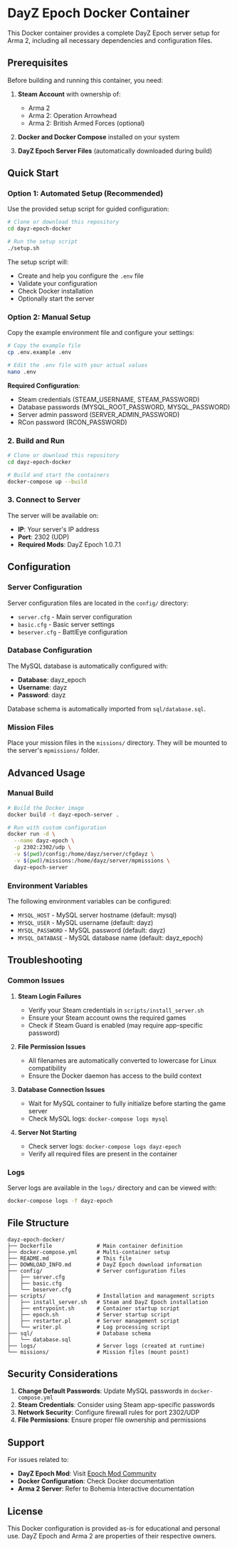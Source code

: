# DayZ Epoch Docker Container

This Docker container provides a complete DayZ Epoch server setup for Arma 2, including all necessary dependencies and configuration files.

## Prerequisites

Before building and running this container, you need:

1. **Steam Account** with ownership of:
   - Arma 2
   - Arma 2: Operation Arrowhead
   - Arma 2: British Armed Forces (optional)

2. **Docker and Docker Compose** installed on your system

3. **DayZ Epoch Server Files** (automatically downloaded during build)

## Quick Start

### Option 1: Automated Setup (Recommended)

Use the provided setup script for guided configuration:

```bash
# Clone or download this repository
cd dayz-epoch-docker

# Run the setup script
./setup.sh
```

The setup script will:
- Create and help you configure the `.env` file
- Validate your configuration
- Check Docker installation
- Optionally start the server

### Option 2: Manual Setup

Copy the example environment file and configure your settings:

```bash
# Copy the example file
cp .env.example .env

# Edit the .env file with your actual values
nano .env
```

**Required Configuration**:
- Steam credentials (STEAM_USERNAME, STEAM_PASSWORD)
- Database passwords (MYSQL_ROOT_PASSWORD, MYSQL_PASSWORD)
- Server admin password (SERVER_ADMIN_PASSWORD)
- RCon password (RCON_PASSWORD)

### 2. Build and Run

```bash
# Clone or download this repository
cd dayz-epoch-docker

# Build and start the containers
docker-compose up --build
```

### 3. Connect to Server

The server will be available on:
- **IP**: Your server's IP address
- **Port**: 2302 (UDP)
- **Required Mods**: DayZ Epoch 1.0.7.1

## Configuration

### Server Configuration

Server configuration files are located in the `config/` directory:

- `server.cfg` - Main server configuration
- `basic.cfg` - Basic server settings
- `beserver.cfg` - BattlEye configuration

### Database Configuration

The MySQL database is automatically configured with:
- **Database**: dayz_epoch
- **Username**: dayz
- **Password**: dayz

Database schema is automatically imported from `sql/database.sql`.

### Mission Files

Place your mission files in the `missions/` directory. They will be mounted to the server's `mpmissions/` folder.

## Advanced Usage

### Manual Build

```bash
# Build the Docker image
docker build -t dayz-epoch-server .

# Run with custom configuration
docker run -d \
  --name dayz-epoch \
  -p 2302:2302/udp \
  -v $(pwd)/config:/home/dayz/server/cfgdayz \
  -v $(pwd)/missions:/home/dayz/server/mpmissions \
  dayz-epoch-server
```

### Environment Variables

The following environment variables can be configured:

- `MYSQL_HOST` - MySQL server hostname (default: mysql)
- `MYSQL_USER` - MySQL username (default: dayz)
- `MYSQL_PASSWORD` - MySQL password (default: dayz)
- `MYSQL_DATABASE` - MySQL database name (default: dayz_epoch)

## Troubleshooting

### Common Issues

1. **Steam Login Failures**
   - Verify your Steam credentials in `scripts/install_server.sh`
   - Ensure your Steam account owns the required games
   - Check if Steam Guard is enabled (may require app-specific password)

2. **File Permission Issues**
   - All filenames are automatically converted to lowercase for Linux compatibility
   - Ensure the Docker daemon has access to the build context

3. **Database Connection Issues**
   - Wait for MySQL container to fully initialize before starting the game server
   - Check MySQL logs: `docker-compose logs mysql`

4. **Server Not Starting**
   - Check server logs: `docker-compose logs dayz-epoch`
   - Verify all required files are present in the container

### Logs

Server logs are available in the `logs/` directory and can be viewed with:

```bash
docker-compose logs -f dayz-epoch
```

## File Structure

```
dayz-epoch-docker/
├── Dockerfile              # Main container definition
├── docker-compose.yml      # Multi-container setup
├── README.md               # This file
├── DOWNLOAD_INFO.md        # DayZ Epoch download information
├── config/                 # Server configuration files
│   ├── server.cfg
│   ├── basic.cfg
│   └── beserver.cfg
├── scripts/                # Installation and management scripts
│   ├── install_server.sh   # Steam and DayZ Epoch installation
│   ├── entrypoint.sh       # Container startup script
│   ├── epoch.sh            # Server startup script
│   ├── restarter.pl        # Server management script
│   └── writer.pl           # Log processing script
├── sql/                    # Database schema
│   └── database.sql
├── logs/                   # Server logs (created at runtime)
└── missions/               # Mission files (mount point)
```

## Security Considerations

1. **Change Default Passwords**: Update MySQL passwords in `docker-compose.yml`
2. **Steam Credentials**: Consider using Steam app-specific passwords
3. **Network Security**: Configure firewall rules for port 2302/UDP
4. **File Permissions**: Ensure proper file ownership and permissions

## Support

For issues related to:
- **DayZ Epoch Mod**: Visit [Epoch Mod Community](https://epochmod.com/)
- **Docker Configuration**: Check Docker documentation
- **Arma 2 Server**: Refer to Bohemia Interactive documentation

## License

This Docker configuration is provided as-is for educational and personal use. DayZ Epoch and Arma 2 are properties of their respective owners.
